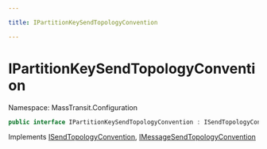 ```yaml
---

title: IPartitionKeySendTopologyConvention

---
```


# IPartitionKeySendTopologyConvention

Namespace: MassTransit.Configuration

```csharp
public interface IPartitionKeySendTopologyConvention : ISendTopologyConvention, IMessageSendTopologyConvention
```

Implements [ISendTopologyConvention](../../masstransit-abstractions/masstransit-configuration/isendtopologyconvention), [IMessageSendTopologyConvention](../../masstransit-abstractions/masstransit-configuration/imessagesendtopologyconvention)
